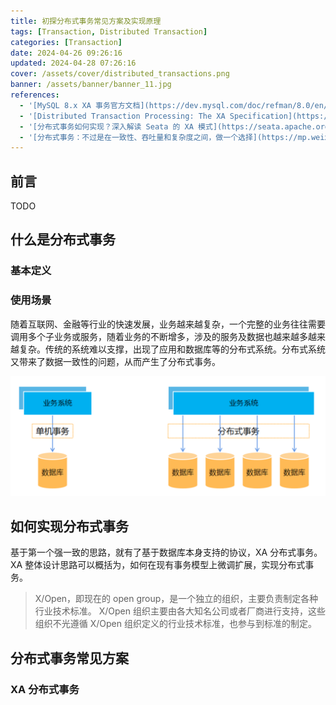 ```yaml
---
title: 初探分布式事务常见方案及实现原理
tags: [Transaction, Distributed Transaction]
categories: [Transaction]
date: 2024-04-26 09:26:16
updated: 2024-04-28 07:26:16
cover: /assets/cover/distributed_transactions.png
banner: /assets/banner/banner_11.jpg
references:
  - '[MySQL 8.x XA 事务官方文档](https://dev.mysql.com/doc/refman/8.0/en/xa.html)'
  - '[Distributed Transaction Processing: The XA Specification](https://pubs.opengroup.org/onlinepubs/009680699/toc.pdf)'
  - '[分布式事务如何实现？深入解读 Seata 的 XA 模式](https://seata.apache.org/zh-cn/blog/seata-xa-introduce/)'
  - '[分布式事务：不过是在一致性、吞吐量和复杂度之间，做一个选择](https://mp.weixin.qq.com/s?__biz=MzI4MTY5NTk4Ng==&mid=2247489579&idx=1&sn=128c1ced738e205f0b9def9bc5ec6d51&source=41#wechat_redirect)'
---
```


## 前言

TODO

## 什么是分布式事务

### 基本定义



### 使用场景

随着互联网、金融等行业的快速发展，业务越来越复杂，一个完整的业务往往需要调用多个子业务或服务，随着业务的不断增多，涉及的服务及数据也越来越多越来越复杂。传统的系统难以支撑，出现了应用和数据库等的分布式系统。分布式系统又带来了数据一致性的问题，从而产生了分布式事务。

![分布式事务使用场景](basic-introduction-to-common-distributed-transaction-solutions/distributed-transactions-usage-case.png)

## 如何实现分布式事务

基于第一个强一致的思路，就有了基于数据库本身支持的协议，XA 分布式事务。XA 整体设计思路可以概括为，如何在现有事务模型上微调扩展，实现分布式事务。

> X/Open，即现在的 open group，是一个独立的组织，主要负责制定各种行业技术标准。 X/Open 组织主要由各大知名公司或者厂商进行支持，这些组织不光遵循 X/Open 组织定义的行业技术标准，也参与到标准的制定。





## 分布式事务常见方案

### XA 分布式事务



